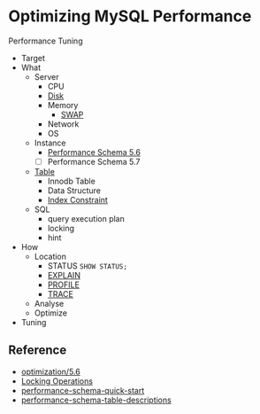 # Optimizing MySQL Performance
Performance Tuning

- Target
- What
  - Server
    - CPU
    - [Disk](server/Disk.md)
    - Memory
      - [SWAP](server/SWAP.md)
    - Network
    - OS
  - Instance
    - [Performance Schema 5.6](../../scripts/sql_opt/sql_performance_schema_5_6.sql)
    - [ ] Performance Schema 5.7
  - [Table](../../scripts/sql_opt/sql_analyse.sql)
    - Innodb Table
    - Data Structure
    - [Index Constraint](../../scripts/sql_opt/sql_index_constraint.sql)
  - SQL
    - query execution plan
    - locking
    - hint
- How
  - Location
    - STATUS `SHOW STATUS;`
    - [EXPLAIN](../../scripts/sql_opt/sql_explain.sql)
    - [PROFILE](../../scripts/sql_opt/sql_profile.sql)
    - [TRACE](../../scripts/sql_opt/sql_trace.sql)
  - Analyse
  - Optimize
- Tuning




## Reference

- [optimization/5.6](https://dev.mysql.com/doc/refman/5.6/en/optimization.html)
- [Locking Operations](https://dev.mysql.com/doc/refman/5.6/en/locking-issues.html)
- [performance-schema-quick-start](https://dev.mysql.com/doc/refman/5.6/en/performance-schema-quick-start.html)
- [performance-schema-table-descriptions](https://dev.mysql.com/doc/refman/5.6/en/performance-schema-table-descriptions.html)